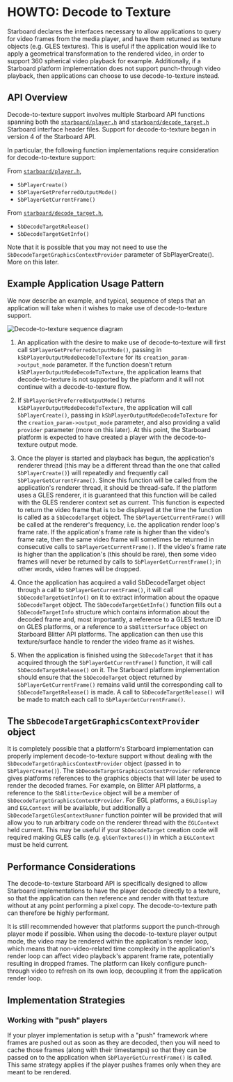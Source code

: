 # **HOWTO:** Decode to Texture

Starboard declares the interfaces necessary to allow applications to query for
video frames from the media player, and have them returned as texture objects
(e.g. GLES textures).  This is useful if the application would like to apply
a geometrical transformation to the rendered video, in order to support 360
spherical video playback for example.  Additionally, if a Starboard platform
implementation does not support punch-through video playback, then
applications can choose to use decode-to-texture instead.

## API Overview

Decode-to-texture support involves multiple Starboard API functions spanning
both the [`starboard/player.h`](../player.h) and
[`starboard/decode_target.h`](../decode_target.h) Starboard interface header
files.  Support for decode-to-texture began in version 4 of the Starboard
API.

In particular, the following function implementations require consideration
for decode-to-texture support:

From [`starboard/player.h`](../player.h),

* `SbPlayerCreate()`
* `SbPlayerGetPreferredOutputMode()`
* `SbPlayerGetCurrentFrame()`

From [`starboard/decode_target.h`](../decode_target.h),

* `SbDecodeTargetRelease()`
* `SbDecodeTargetGetInfo()`

Note that it is possible that you may not need to use the
`SbDecodeTargetGraphicsContextProvider` parameter of SbPlayerCreate().  More on
this later.

## Example Application Usage Pattern

We now describe an example, and typical, sequence of steps that an
application will take when it wishes to make use of decode-to-texture
support.

![Decode-to-texture sequence diagram](resources/decode_to_texture_sequence.png)

1. An application with the desire to make use of decode-to-texture will first
   call `SbPlayerGetPreferredOutputMode()`, passing in
   `kSbPlayerOutputModeDecodeToTexture` for its `creation_param->output_mode`
   parameter.  If the function doesn't return
   `kSbPlayerOutputModeDecodeToTexture`, the application learns that
   decode-to-texture is not supported by the platform and it will not continue
   with a decode-to-texture flow.

2. If `SbPlayerGetPreferredOutputMode()` returns
   `kSbPlayerOutputModeDecodeToTexture`, the application will call
   `SbPlayerCreate()`, passing in `kSbPlayerOutputModeDecodeToTexture` for
   the `creation_param->output_mode` parameter, and also providing a valid
   `provider` parameter (more on this later).  At this point, the Starboard
   platform is expected to have created a player with the decode-to-texture
    output mode.

3. Once the player is started and playback has begun, the application's
   renderer thread (this may be a different thread than the one that called
   `SbPlayerCreate()`) will repeatedly and frequently call
   `SbPlayerGetCurrentFrame()`.  Since this function will be called from the
   application's renderer thread, it should be thread-safe.  If the platform
   uses a GLES renderer, it is guaranteed that this function will be called
   with the GLES renderer context set as current.  This function is expected
   to return the video frame that is to be displayed at the time the function
   is called as a `SbDecodeTarget` object.  The `SbPlayerGetCurrentFrame()`
   will be called at the renderer's frequency, i.e. the application render
   loop's frame rate.  If the application's frame rate is higher than the
   video's frame rate, then the same video frame will sometimes be returned
   in consecutive calls to `SbPlayerGetCurrentFrame()`.  If the video's frame
   rate is higher than the application's (this should be rare), then some
   video frames will never be returned by calls to
   `SbPlayerGetCurrentFrame()`; in other words, video frames will be
   dropped.

4. Once the application has acquired a valid SbDecodeTarget object through a
   call to `SbPlayerGetCurrentFrame()`, it will call
   `SbDecodeTargetGetInfo()` on it to extract information about the opaque
   `SbDecodeTarget` object.  The `SbDecodeTargetGetInfo()` function fills
   out a `SbDecodeTargetInfo` structure which contains information about the
   decoded frame and, most importantly, a reference to a GLES texture ID on
   GLES platforms, or a reference to a `SbBlitterSurface` object on
   Starboard Blitter API platforms.  The application can then use this
   texture/surface handle to render the video frame as it wishes.

5. When the application is finished using the `SbDecodeTarget` that it has
   acquired through the `SbPlayerGetCurrentFrame()` function, it will call
   `SbDecodeTargetRelease()` on it.  The Starboard platform implementation
   should ensure that the `SbDecodeTarget` object returned by
   `SbPlayerGetCurrentFrame()` remains valid until the corresponding call to
   `SbDecodeTargetRelease()` is made.  A call to `SbDecodeTargetRelease()`
   will be made to match each call to `SbPlayerGetCurrentFrame()`.

## The `SbDecodeTargetGraphicsContextProvider` object

It is completely possible that a platform's Starboard implementation can
properly implement decode-to-texture support without dealing with the
`SbDecodeTargetGraphicsContextProvider` object (passed in to
`SbPlayerCreate()`).  The `SbDecodeTargetGraphicsContextProvider` reference
gives platforms references to the graphics objects that will later be used to
render the decoded frames.  For example, on Blitter API platforms, a reference
to the `SbBlitterDevice` object will be a member of
`SbDecodeTargetGraphicsContextProvider`.  For EGL platforms, a `EGLDisplay` and
`EGLContext` will be available, but additionally a
`SbDecodeTargetGlesContextRunner` function pointer will be provided that will
allow you to run arbitrary code on the renderer thread with the `EGLContext`
held current.  This may be useful if your `SbDecodeTarget` creation code will
required making GLES calls (e.g. `glGenTextures()`) in which a `EGLContext` must
be held current.

## Performance Considerations

The decode-to-texture Starboard API is specifically designed to allow
Starboard implementations to have the player decode directly to a texture,
so that the application can then reference and render with that texture
without at any point performing a pixel copy.  The
decode-to-texture path can therefore be highly performant.

It is still recommended however that platforms support the punch-through
player mode if possible.  When using the decode-to-texture player output
mode, the video may be rendered within the application's render loop, which
means that non-video-related time complexity in the application's render
loop can affect video playback's apparent frame rate, potentially resulting in
dropped frames.  The platform can likely configure punch-through video to
refresh on its own loop, decoupling it from the application render loop.

## Implementation Strategies

### Working with "push" players

If your player implementation is setup with a "push" framework where
frames are pushed out as soon as they are decoded, then you will need
to cache those frames (along with their timestamps) so that they can be
passed on to the application when `SbPlayerGetCurrentFrame()` is called.
This same strategy applies if the player pushes frames only when they are meant
to be rendered.
